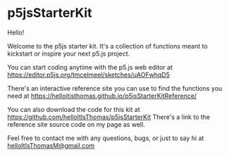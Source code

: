 # p5jsStarterKit

Hello!

Welcome to the p5js starter kit.
It's a collection of functions meant to kickstart or inspire your next p5.js project.

You can start coding anytime with the p5.js web editor at
	https://editor.p5js.org/tmcelmeel/sketches/uAOFwhqD5

There's an interactive reference site you can use to find the functions you need at
	https://helloitisthomas.github.io/p5jsStarterKitReference/

You can also download the code for this kit at
	https://github.com/helloItIsThomas/p5jsStarterKit
There's a link to the reference site source code on my page as well.

Feel free to contact me with any questions, bugs, or just to say hi at
	helloItIsThomasM@gmail.com
